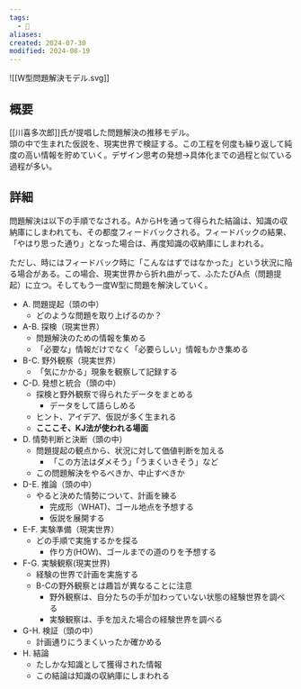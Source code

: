 ```yaml
---
tags:
  - 📝
aliases: 
created: 2024-07-30
modified: 2024-08-19
---
```

![[W型問題解決モデル.svg]]

## 概要
[[川喜多次郎]]氏が提唱した問題解決の推移モデル。  
頭の中で生まれた仮説を、現実世界で検証する。この工程を何度も繰り返して純度の高い情報を貯めていく。デザイン思考の発想→具体化までの過程と似ている過程が多い。

## 詳細
問題解決は以下の手順でなされる。AからHを通って得られた結論は、知識の収納庫にしまわれても、その都度フィードバックされる。フィードバックの結果、「やはり思った通り」となった場合は、再度知識の収納庫にしまわれる。

ただし、時にはフィードバック時に「こんなはずではなかった」という状況に陥る場合がある。この場合、現実世界から折れ曲がって、ふたたびA点（問題提起）に立つ。そしてもう一度W型に問題を解決していく。

- A. 問題提起（頭の中）
	- どのような問題を取り上げるのか？
- A-B. 探検（現実世界）
	- 問題解決のための情報を集める
	- 「必要な」情報だけでなく「必要らしい」情報もかき集める 
- B-C. 野外観察（現実世界）
	- 「気にかかる」現象を観察して記録する
- C-D. 発想と統合（頭の中）
	- 探検と野外観察で得られたデータをまとめる
		- データをして語らしめる
	- ヒント、アイデア、仮説が多く生まれる
	- **こここそ、KJ法が使われる場面**
- D. 情勢判断と決断（頭の中）
	- 問題提起の観点から、状況に対して価値判断を加える
		- 「この方法はダメそう」「うまくいきそう」など
	- この問題解決をやるべきか、中止すべきか
- D-E. 推論（頭の中）
	- やると決めた情勢について、計画を練る
		- 完成形（WHAT)、ゴール地点を予想する
		- 仮説を展開する
- E-F. 実験準備（現実世界）
	- どの手順で実施するかを探る
		- 作り方(HOW)、ゴールまでの道のりを予想する
- F-G. 実験観察(現実世界)
	- 経験の世界で計画を実施する
	- B-Cの野外観察とは趣旨が異なることに注意
		- 野外観察は、自分たちの手が加わっていない状態の経験世界を調べる
		- 実験観察は、手を加えた場合の経験世界を調べる 
- G-H. 検証（頭の中）
	- 計画通りにうまくいったか確かめる
- H. 結論
	- たしかな知識として獲得された情報
	- この結論は知識の収納庫にしまわれる
